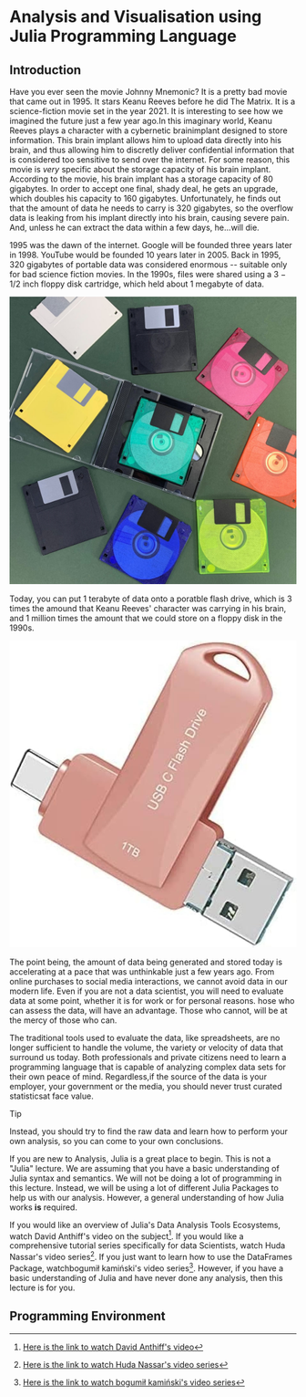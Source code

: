 # Analysis and Visualisation using Julia Programming Language

## Introduction

Have you ever seen the movie Johnny Mnemonic? It is a pretty bad movie that came out in 1995. It stars Keanu Reeves before he did The Matrix. It is a science-fiction movie set in the year 2021. It is interesting to see how we imagined the future just a few year ago.In this imaginary world, Keanu Reeves plays a character with a cybernetic brainimplant designed to store information. This brain implant allows him to upload data directly into his brain, and thus allowing him to discretly deliver confidential information that is considered too sensitive to send over the internet. For some reason, this movie is *very* specific about the storage capacity of his brain implant. According to the movie, his brain implant has a storage capacity of 80 gigabytes. In order to accept one final, shady deal, he gets an upgrade, which doubles his capacity to 160 gigabytes. Unfortunately, he finds out that the amount of data he needs to carry is 320 gigabytes, so the overflow data is leaking from his implant directly into his brain, causing severe pain. And, unless he can extract the data within a few days, he...will die.

1995 was the dawn of the internet. Google will be founded three years later in 1998. YouTube would be founded 10 years later in 2005. Back in 1995, 320 gigabytes of portable data was considered enormous -- suitable only for bad science fiction movies. In the 1990s, files were shared using a $3-1/2$ inch floppy disk cartridge, which held about 1 megabyte of data.

![3.1/2-inch](image/3.5inch-floppy-disks.jpg)

Today, you can put 1 terabyte of data onto a poratble flash drive, which is 3 times the amound that Keanu Reeves' character was carrying in his brain, and 1 million times the amount that we could store on a floppy disk in the 1990s.

![1 TB hard drive](image/1TB.jpg)

The point being, the amount of data being generated and stored today is accelerating at a pace that was unthinkable just a few years ago. From online purchases to social media interactions, we cannot avoid data in our modern life. Even if you are not a data scientist, you will need to evaluate data at some point, whether it is for work or for personal reasons. hose who can assess the data, will have an advantage. Those who cannot, will be at the mercy of those who can. 

The traditional tools used to evaluate the data, like spreadsheets, are no longer sufficient to handle the volume, the variety or velocity of data that surround us today. Both professionals and private citizens need to learn a programming language that is capable of analyzing complex data sets for their own peace of mind. Regardless,if the source of the data is your employer, your government or the media, you should never trust curated statisticsat face value. 
> [!TIP]
> Instead, you should try to find the raw data and learn how to perform your own analysis, so you can come to your own conclusions.

If you are new to Analysis, Julia is a great place to begin. This is not a "Julia" lecture.  We are assuming that you have a basic understanding of Julia syntax and semantics. We will not be doing a lot of programming in this lecture. Instead, we will be using a lot of different Julia Packages to help us with our analysis. However, a general understanding of how Julia works **is** required.

If you would like an overview of Julia's Data Analysis Tools Ecosystems, watch David Anthiff's video on the subject[^1]. If you would like a comprehensive tutorial series specifically for data Scientists, watch Huda Nassar's video series[^2]. If you just want to learn how to use the DataFrames Package, watchbogumił kamiński's video series[^3]. However, if you have a basic understanding of Julia and have never done any analysis, then this lecture is for you.

## Programming Environment





[^1]: [Here is the link to watch David Anthiff's video](https://www.youtube.com/watch?v=2oXSA2w-p28)
[^2]: [Here is the link to watch Huda Nassar's video series](https://www.youtube.com/playlist?list=PLP8iPy9hna6QuDTt11Xxonnfal91JhqjO&si=VX9Tw-L1A8kLHdJe)
[^3]: [Here is the link to watch bogumił kamiński's video  series](https://www.youtube.com/playlist?list=PLP8iPy9hna6SGnG3FcHlYhdWWrZE7nNEx&si=NoO5l1qQb-fURWvM)




